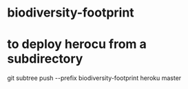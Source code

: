 # biodiversity-footprint
# to deploy herocu from a subdirectory 
git subtree push --prefix biodiversity-footprint heroku master